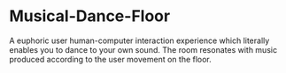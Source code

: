 # Musical-Dance-Floor
A euphoric user human-computer interaction experience which literally enables you to dance to your own sound. The room resonates with music produced according to the user movement on the floor.
